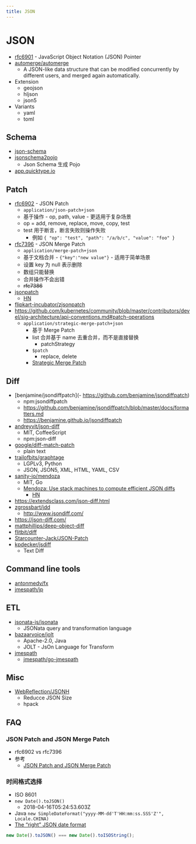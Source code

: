```yaml
---
title: JSON
---
```


# JSON

- [rfc6901](https://tools.ietf.org/html/rfc6901) - JavaScript Object Notation (JSON) Pointer
- [automerge/automerge](https://github.com/automerge/automerge)
  - A JSON-like data structure that can be modified concurrently by different users, and merged again automatically.
- Extension
  - geojson
  - hljson
  - json5
- Variants
  - yaml
  - toml

## Schema

- [json-schema](http://json-schema.org/)
- [jsonschema2pojo](http://www.jsonschema2pojo.org/)
  - Json Schema 生成 Pojo
- [app.quicktype.io](https://app.quicktype.io)

## Patch

- [rfc6902](https://tools.ietf.org/html/rfc6902) - JSON Patch
  - `application/json-patch+json`
  - 基于操作 - op, path, value - 更适用于复杂场景
  - op = add, remove, replace, move, copy, test
  - test 用于断言，断言失败则操作失败
    - 例如 `{ "op": "test", "path": "/a/b/c", "value": "foo" }`
- [rfc7396](https://tools.ietf.org/html/rfc7396) - JSON Merge Patch
  - `application/merge-patch+json`
  - 基于文档合并 - `{"key":"new value"}` - 适用于简单场景
  - 设置 key 为 null 表示删除
  - 数组只能替换
  - 合并操作不会出错
  - ~~rfc7386~~
- [jsonpatch](http://jsonpatch.com/)
  - [HN](https://news.ycombinator.com/item?id=31301627)
- [flipkart-incubator/zjsonpatch](https://github.com/flipkart-incubator/zjsonpatch)
- https://github.com/kubernetes/community/blob/master/contributors/devel/sig-architecture/api-conventions.md#patch-operations
  - `application/strategic-merge-patch+json`
    - 基于 Merge Patch
    - list 合并基于 name 去重合并，而不是直接替换
      - patchStrategy
    - `$patch`
      - replace, delete
    - [Strategic Merge Patch](https://github.com/kubernetes/community/blob/master/contributors/devel/sig-api-machinery/strategic-merge-patch.md)

## Diff

- [benjamine/jsondiffpatch](- https://github.com/benjamine/jsondiffpatch)
  - npm:jsondiffpatch
  - https://github.com/benjamine/jsondiffpatch/blob/master/docs/formatters.md
  - https://benjamine.github.io/jsondiffpatch
- [andreyvit/json-diff](https://github.com/andreyvit/json-diff)
  - MIT, CoffeeScript
  - npm:json-diff
- [google/diff-match-patch](https://github.com/google/diff-match-patch)
  - plain text
- [trailofbits/graphtage](https://github.com/trailofbits/graphtage)
  - LGPLv3, Python
  - JSON, JSON5, XML, HTML, YAML, CSV
- [sanity-io/mendoza](https://github.com/sanity-io/mendoza)
  - MIT, Go
  - [Mendoza: Use stack machines to compute efficient JSON diffs](https://www.sanity.io/blog/mendoza)
    - [HN](https://news.ycombinator.com/item?id=24943775)
- https://extendsclass.com/json-diff.html
- [zgrossbart/jdd](https://github.com/zgrossbart/jdd)
  - http://www.jsondiff.com/
- https://json-diff.com/
- [mattphillips/deep-object-diff](https://github.com/mattphillips/deep-object-diff)
- [flitbit/diff](https://github.com/flitbit/diff)
- [Starcounter-Jack/JSON-Patch](https://github.com/Starcounter-Jack/JSON-Patch)
- [kpdecker/jsdiff](https://github.com/kpdecker/jsdiff)
  - Text  Diff
## Command line tools

- [antonmedv/fx](https://github.com/antonmedv/fx)
- [jmespath/jp](https://github.com/jmespath/jp)

## ETL

- [jsonata-js/jsonata](https://github.com/jsonata-js/jsonata)
  - JSONata query and transformation language
- [bazaarvoice/jolt](https://github.com/bazaarvoice/jolt)
  - Apache-2.0, Java
  - JOLT - JsOn Language for Transform
- [jmespath](https://jmespath.org/)
  - [jmespath/go-jmespath](https://github.com/jmespath/go-jmespath)

## Misc

- [WebReflection/JSONH](https://github.com/WebReflection/JSONH)
  - Reducce JSON Size
  - hpack

## FAQ

### JSON Patch and JSON Merge Patch

- rfc6902 vs rfc7396
- 参考
  - [JSON Patch and JSON Merge Patch](https://erosb.github.io/post/json-patch-vs-merge-patch/)

### 时间格式选择

- ISO 8601
- `new Date().toJSON()`
  - 2018-04-16T05:24:53.603Z
- Java `new SimpleDateFormat("yyyy-MM-dd'T'HH:mm:ss.SSS'Z'", Locale.CHINA)`
- [The “right” JSON date format](https://stackoverflow.com/q/10286204/1870054)

```js
new Date().toJSON() === new Date().toISOString();
```
